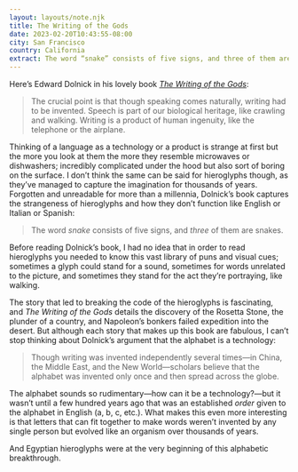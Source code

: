 ```yaml
---
layout: layouts/note.njk
title: The Writing of the Gods
date: 2023-02-20T10:43:55-08:00
city: San Francisco
country: California
extract: The word “snake” consists of five signs, and three of them are snakes.
---
```


Here’s Edward Dolnick in his lovely book [_The Writing of the Gods_](https://bookshop.org/p/books/the-writing-of-the-gods-the-race-to-decode-the-rosetta-stone-edward-dolnick/16544545):

> The crucial point is that though speaking comes naturally, writing had to be invented. Speech is part of our biological heritage, like crawling and walking. Writing is a product of human ingenuity, like the telephone or the airplane.

Thinking of a language as a technology or a product is strange at first but the more you look at them the more they resemble microwaves or dishwashers; incredibly complicated under the hood but also sort of boring on the surface. I don’t think the same can be said for hieroglyphs though, as they’ve managed to capture the imagination for thousands of years. Forgotten and unreadable for more than a millennia, Dolnick’s book captures the strangeness of hieroglyphs and how they don’t function like English or Italian or Spanish:

> The word _snake_ consists of five signs, and _three_ of them are snakes.

Before reading Dolnick’s book, I had no idea that in order to read hieroglyphs you needed to know this vast library of puns and visual cues; sometimes a glyph could stand for a sound, sometimes for words unrelated to the picture, and sometimes they stand for the act they’re portraying, like walking.

The story that led to breaking the code of the hieroglyphs is fascinating, and _The Writing of the Gods_ details the discovery of the Rosetta Stone, the plunder of a country, and Napoleon’s bonkers failed expedition into the desert. But although each story that makes up this book are fabulous, I can’t stop thinking about Dolnick’s argument that the alphabet is a technology:

> Though writing was invented independently several times—in China, the Middle East, and the New World—scholars believe that the alphabet was invented only once and then spread across the globe.

The alphabet sounds so rudimentary—how can it be a technology?—but it wasn’t until a few hundred years ago that was an established _order_ given to the alphabet in English (a, b, c, etc.). What makes this even more interesting is that letters that can fit together to make words weren’t invented by any single person but evolved like an organism over thousands of years.

And Egyptian hieroglyphs were at the very beginning of this alphabetic breakthrough.
